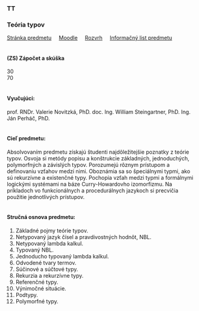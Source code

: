 ### TT
### Teória typov

[Stránka predmetu](https://kurzy.kpi.fei.tuke.sk/tt/)&nbsp;&nbsp;&nbsp;&nbsp;
[Moodle](https://moodle.fei.tuke.sk/enrol/index.php?id=126)&nbsp;&nbsp;&nbsp;&nbsp;
[Rozvrh](https://maisportal.tuke.sk/portal/rozvrhy.mais)&nbsp;&nbsp;&nbsp;&nbsp;
[Informačný list predmetu](https://maisportal.tuke.sk/portal/tlacPredmetuOSP.mais?predmetId=52656293&lang=sk)&nbsp;&nbsp;&nbsp;&nbsp;
<br>
<br>

#### (ZS) Zápočet a skúška
<div class="points-bar">
  <div class="points zapocet" style="width: 30%">30</div>
  <div class="points skuska" style="width: 70%">70</div>
</div>
<br>

#### Vyučujúci:
prof. RNDr. Valerie Novitzká, PhD.
doc. Ing. William Steingartner, PhD.
Ing. Ján Perháč, PhD.
<br>
<br>

#### Cieľ predmetu:
Absolvovaním predmetu získajú študenti najdôležitejšie poznatky z teórie typov. Osvoja si metódy popisu a konštrukcie základných, jednoduchých, polymorfných a závislých typov. Porozumejú rôznym prístupom a definovaniu vzťahov medzi nimi. Oboznámia sa so špeciálnymi typmi, ako sú rekurzívne a existenčné typy. Pochopia vzťah medzi typmi a formálnymi logickými systémami na báze Curry-Howardovho izomorfizmu. Na príkladoch vo funkcionálnych a procedurálnych jazykoch si precvičia použitie jednotlivých prístupov.
<br>
<br>

#### Stručná osnova predmetu:
1. Základné pojmy teórie typov.
2. Netypovaný jazyk čísel a pravdivostných hodnôt, NBL.
3. Netypovaný lambda kalkul.
4. Typovaný NBL.
5. Jednoducho typovaný lambda kalkul.
6. Odvodené tvary termov.
7. Súčinové a súčtové typy.
8. Rekurzia a rekurzívne typy.
9. Referenčné typy.
10. Výnimočné situácie.
11. Podtypy.
12. Polymorfné typy.